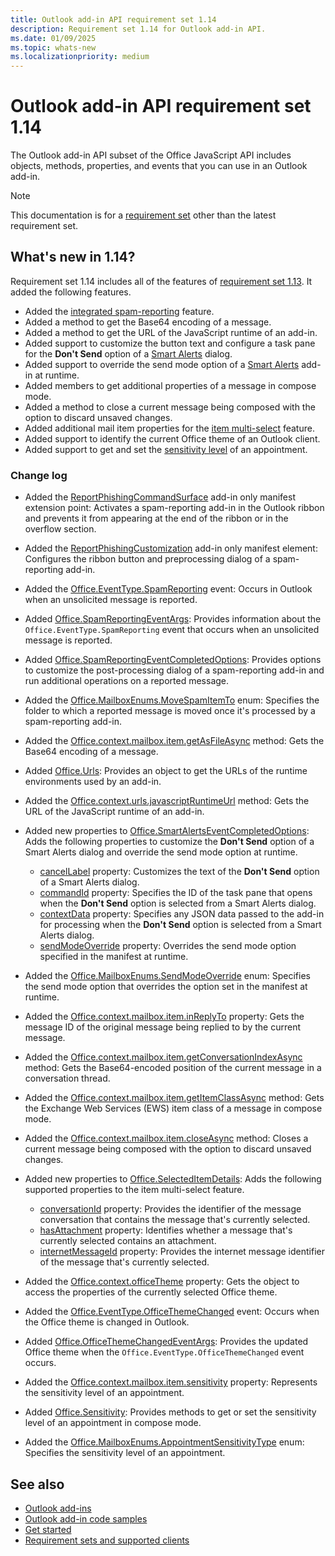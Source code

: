 ```yaml
---
title: Outlook add-in API requirement set 1.14
description: Requirement set 1.14 for Outlook add-in API.
ms.date: 01/09/2025
ms.topic: whats-new
ms.localizationpriority: medium
---
```


# Outlook add-in API requirement set 1.14

The Outlook add-in API subset of the Office JavaScript API includes objects, methods, properties, and events that you can use in an Outlook add-in.

> [!NOTE]
> This documentation is for a [requirement set](../outlook-api-requirement-sets.md) other than the latest requirement set.

## What's new in 1.14?

Requirement set 1.14 includes all of the features of [requirement set 1.13](../requirement-set-1.13/outlook-requirement-set-1.13.md). It added the following features.

- Added the [integrated spam-reporting](/office/dev/add-ins/outlook/spam-reporting) feature.
- Added a method to get the Base64 encoding of a message.
- Added a method to get the URL of the JavaScript runtime of an add-in.
- Added support to customize the button text and configure a task pane for the **Don't Send** option of a [Smart Alerts](/office/dev/add-ins/outlook/onmessagesend-onappointmentsend-events) dialog.
- Added support to override the send mode option of a [Smart Alerts](/office/dev/add-ins/outlook/onmessagesend-onappointmentsend-events) add-in at runtime.
- Added members to get additional properties of a message in compose mode.
- Added a method to close a current message being composed with the option to discard unsaved changes.
- Added additional mail item properties for the [item multi-select](/office/dev/add-ins/outlook/item-multi-select) feature.
- Added support to identify the current Office theme of an Outlook client.
- Added support to get and set the [sensitivity level](https://support.microsoft.com/office/4a76d05b-6c29-4a0d-9096-71784a6b12c1) of an appointment.

### Change log

- Added the [ReportPhishingCommandSurface](/javascript/api/manifest/extensionpoint?view=outlook-js-1.14&preserve-view=true#reportphishingcommandsurface) add-in only manifest extension point: Activates a spam-reporting add-in in the Outlook ribbon and prevents it from appearing at the end of the ribbon or in the overflow section.
- Added the [ReportPhishingCustomization](/javascript/api/manifest/reportphishingcustomization?view=outlook-js-1.14&preserve-view=true) add-in only manifest element: Configures the ribbon button and preprocessing dialog of a spam-reporting add-in.
- Added the [Office.EventType.SpamReporting](/javascript/api/office/office.eventtype?view=outlook-js-1.14&preserve-view=true#fields) event: Occurs in Outlook when an unsolicited message is reported.
- Added [Office.SpamReportingEventArgs](/javascript/api/outlook/office.spamreportingeventargs?view=outlook-js-1.14&preserve-view=true): Provides information about the `Office.EventType.SpamReporting` event that occurs when an unsolicited message is reported.
- Added [Office.SpamReportingEventCompletedOptions](/javascript/api/outlook/office.spamreportingeventcompletedoptions?view=outlook-js-1.14&preserve-view=true): Provides options to customize the post-processing dialog of a spam-reporting add-in and run additional operations on a reported message.
- Added the [Office.MailboxEnums.MoveSpamItemTo](/javascript/api/outlook/office.mailboxenums.movespamitemto?view=outlook-js-1.14&preserve-view=true) enum: Specifies the folder to which a reported message is moved once it's processed by a spam-reporting add-in.
- Added the [Office.context.mailbox.item.getAsFileAsync](/javascript/api/outlook/office.messageread?view=outlook-js-1.14&preserve-view=true#outlook-office-messageread-getasfileasync-member(1)) method: Gets the Base64 encoding of a message.
- Added [Office.Urls](/javascript/api/office/office.urls): Provides an object to get the URLs of the runtime environments used by an add-in.
- Added the [Office.context.urls.javascriptRuntimeUrl](/javascript/api/office/office.urls?view=outlook-js-1.14&preserve-view=true#office-office-urls-javascriptruntimeurl-member) method: Gets the URL of the JavaScript runtime of an add-in.
- Added new properties to [Office.SmartAlertsEventCompletedOptions](/javascript/api/outlook/office.smartalertseventcompletedoptions?view=outlook-js-1.14&preserve-view=true): Adds the following properties to customize the **Don't Send** option of a Smart Alerts dialog and override the send mode option at runtime.

  - [cancelLabel](/javascript/api/outlook/office.smartalertseventcompletedoptions?view=outlook-js-1.14&preserve-view=true#outlook-office-smartalertseventcompletedoptions-cancellabel-member) property: Customizes the text of the **Don't Send** option of a Smart Alerts dialog.
  - [commandId](/javascript/api/outlook/office.smartalertseventcompletedoptions?view=outlook-js-1.14&preserve-view=true#outlook-office-smartalertseventcompletedoptions-commandid-member) property: Specifies the ID of the task pane that opens when the **Don't Send** option is selected from a Smart Alerts dialog.
  - [contextData](/javascript/api/outlook/office.smartalertseventcompletedoptions?view=outlook-js-1.14&preserve-view=true#outlook-office-smartalertseventcompletedoptions-contextdata-member) property: Specifies any JSON data passed to the add-in for processing when the **Don't Send** option is selected from a Smart Alerts dialog.
  - [sendModeOverride](/javascript/api/outlook/office.smartalertseventcompletedoptions?view=outlook-js-1.14&preserve-view=true#outlook-office-smartalertseventcompletedoptions-sendmodeoverride-member) property: Overrides the send mode option specified in the manifest at runtime.

- Added the [Office.MailboxEnums.SendModeOverride](/javascript/api/outlook/office.mailboxenums.sendmodeoverride?view=outlook-js-1.14&preserve-view=true) enum: Specifies the send mode option that overrides the option set in the manifest at runtime.
- Added the [Office.context.mailbox.item.inReplyTo](/javascript/api/outlook/office.messagecompose?view=outlook-js-1.14&preserve-view=true#outlook-office-messagecompose-inreplyto-member) property:
Gets the message ID of the original message being replied to by the current message.
- Added the [Office.context.mailbox.item.getConversationIndexAsync](/javascript/api/outlook/office.messagecompose?view=outlook-js-1.14&preserve-view=true#outlook-office-messagecompose-getconversationindexasync-member(1)) method: Gets the Base64-encoded position of the current message in a conversation thread.
- Added the [Office.context.mailbox.item.getItemClassAsync](/javascript/api/outlook/office.messagecompose?view=outlook-js-1.14&preserve-view=true#outlook-office-messagecompose-getitemclassasync-member(1)) method: Gets the Exchange Web Services (EWS) item class of a message in compose mode.
- Added the [Office.context.mailbox.item.closeAsync](/javascript/api/outlook/office.messagecompose?view=outlook-js-1.14&preserve-view=true#outlook-office-messagecompose-closeasync-member(1)) method: Closes a current message being composed with the option to discard unsaved changes.
- Added new properties to [Office.SelectedItemDetails](/javascript/api/outlook/office.selecteditemdetails?view=outlook-js-1.14&preserve-view=true): Adds the following supported properties to the item multi-select feature.

  - [conversationId](/javascript/api/outlook/office.selecteditemdetails?view=outlook-js-1.14&preserve-view=true#outlook-office-selecteditemdetails-conversationid-member) property: Provides the  identifier of the message conversation that contains the message that's currently selected.
  - [hasAttachment](/javascript/api/outlook/office.selecteditemdetails?view=outlook-js-1.14&preserve-view=true#outlook-office-selecteditemdetails-hasattachment-member) property: Identifies whether a message that's currently selected contains an attachment.
  - [internetMessageId](/javascript/api/outlook/office.selecteditemdetails?view=outlook-js-1.14&preserve-view=true#outlook-office-selecteditemdetails-internetmessageid-member) property: Provides the internet message identifier of the message that's currently selected.

- Added the [Office.context.officeTheme](/javascript/api/office/office.context?view=outlook-js-1.14&preserve-view=true#office-office-context-officetheme-member) property: Gets the object to access the properties of the currently selected Office theme.
- Added the [Office.EventType.OfficeThemeChanged](/javascript/api/office/office.eventtype?view=outlook-js-1.14&preserve-view=true) event: Occurs when the Office theme is changed in Outlook.
- Added [Office.OfficeThemeChangedEventArgs](/javascript/api/outlook/office.officethemechangedeventargs?view=outlook-js-1.14&preserve-view=true): Provides the updated Office theme when the `Office.EventType.OfficeThemeChanged` event occurs.
- Added the [Office.context.mailbox.item.sensitivity](office.context.mailbox.item.md#properties) property: Represents the sensitivity level of an appointment.
- Added [Office.Sensitivity](/javascript/api/outlook/office.sensitivity?view=outlook-js-1.14&preserve-view=true): Provides methods to get or set the sensitivity level of an appointment in compose mode.
- Added the [Office.MailboxEnums.AppointmentSensitivityType](/javascript/api/outlook/office.mailboxenums.appointmentsensitivitytype?view=outlook-js-1.14&preserve-view=true) enum: Specifies the sensitivity level of an appointment.

## See also

- [Outlook add-ins](/office/dev/add-ins/outlook/outlook-add-ins-overview)
- [Outlook add-in code samples](https://developer.microsoft.com/outlook/gallery/?filterBy=Outlook,Samples,Add-ins)
- [Get started](/office/dev/add-ins/quickstarts/outlook-quickstart)
- [Requirement sets and supported clients](../outlook-api-requirement-sets.md)
